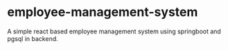 # employee-management-system
A simple react based employee management system using springboot and pgsql in backend.
